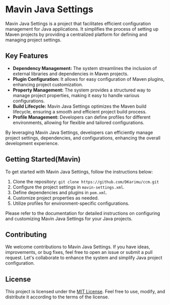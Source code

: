 # Mavin Java Settings

Mavin Java Settings is a project that facilitates efficient configuration management for Java applications. It simplifies the process of setting up Maven projects by providing a centralized platform for defining and managing project settings.

## Key Features

- **Dependency Management:** The system streamlines the inclusion of external libraries and dependencies in Maven projects.
- **Plugin Configuration:** It allows for easy configuration of Maven plugins, enhancing project customization.
- **Property Management:** The system provides a structured way to manage project properties, making it easy to handle various configurations.
- **Build Lifecycle:** Mavin Java Settings optimizes the Maven build lifecycle, ensuring a smooth and efficient project build process.
- **Profile Management:** Developers can define profiles for different environments, allowing for flexible and tailored configurations.

By leveraging Mavin Java Settings, developers can efficiently manage project settings, dependencies, and configurations, enhancing the overall development experience.

## Getting Started(Mavin)

To get started with Mavin Java Settings, follow the instructions below:

1. Clone the repository: `git clone https://github.com/DKarimu/ccm.git`
2. Configure the project settings in `mavin-settings.xml`.
3. Define dependencies and plugins in `pom.xml`.
4. Customize project properties as needed.
5. Utilize profiles for environment-specific configurations.

Please refer to the documentation for detailed instructions on configuring and customizing Mavin Java Settings for your Java projects.

## Contributing

We welcome contributions to Mavin Java Settings. If you have ideas, improvements, or bug fixes, feel free to open an issue or submit a pull request. Let's collaborate to enhance the system and simplify Java project configuration.

## License

This project is licensed under the [MIT License](LICENSE). Feel free to use, modify, and distribute it according to the terms of the license.

